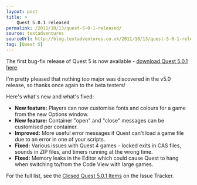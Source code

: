 ```yaml
---
layout: post
title: >
    Quest 5.0.1 released
permalink: /2011/10/13/quest-5-0-1-released/
source: textadventures
sourceUrl: http://blog.textadventures.co.uk/2011/10/13/quest-5-0-1-released/
tag: [Quest 5]
---
```

The first bug-fix release of Quest 5 is now available - <a title="Download Quest" href="http://www.textadventures.co.uk/quest/download/">download Quest 5.0.1 here</a>.

I'm pretty pleased that nothing <em>too</em> major was discovered in the v5.0 release, so thanks once again to the beta testers!

Here's what's new and what's fixed:
<ul>
	<li><strong>New feature:</strong> Players can now customise fonts and colours for a game from the new Options window.</li>
	<li><strong>New feature:</strong> Container "open" and "close" messages can be customised per container.</li>
	<li><strong>Improved:</strong> More useful error messages if Quest can't load a game file due to an error in one of your scripts.</li>
	<li><strong>Fixed:</strong> Various issues with Quest 4 games - locked exits in CAS files, sounds in ZIP files, and timers running at the wrong time.</li>
	<li><strong>Fixed:</strong> Memory leaks in the Editor which could cause Quest to hang when switching to/from the Code View with large games.</li>
</ul>
<div>For the full list, see the <a href="http://quest.codeplex.com/workitem/list/advanced?keyword=&amp;status=Closed&amp;type=All&amp;priority=All&amp;release=Quest%2b5.0.1&amp;assignedTo=All&amp;component=All&amp;sortField=Id&amp;sortDirection=Ascending&amp;page=0">Closed Quest 5.0.1 Items</a> on the Issue Tracker.</div>